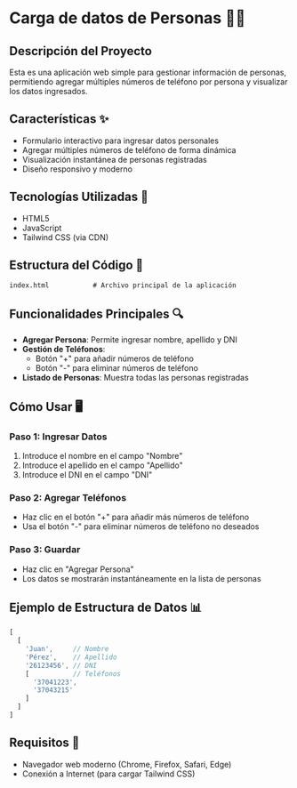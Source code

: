 # Carga de datos de Personas 👥📱

## Descripción del Proyecto
Esta es una aplicación web simple para gestionar información de personas, permitiendo agregar múltiples números de teléfono por persona y visualizar los datos ingresados.

## Características ✨
- Formulario interactivo para ingresar datos personales
- Agregar múltiples números de teléfono de forma dinámica
- Visualización instantánea de personas registradas
- Diseño responsivo y moderno

## Tecnologías Utilizadas 🚀
- HTML5
- JavaScript
- Tailwind CSS (via CDN)

## Estructura del Código 📂
```
index.html           # Archivo principal de la aplicación
```

## Funcionalidades Principales 🔍
- **Agregar Persona**: Permite ingresar nombre, apellido y DNI
- **Gestión de Teléfonos**: 
  - Botón "+" para añadir números de teléfono
  - Botón "-" para eliminar números de teléfono
- **Listado de Personas**: Muestra todas las personas registradas

## Cómo Usar 🖥️

### Paso 1: Ingresar Datos
1. Introduce el nombre en el campo "Nombre"
2. Introduce el apellido en el campo "Apellido"
3. Introduce el DNI en el campo "DNI"

### Paso 2: Agregar Teléfonos
- Haz clic en el botón "+" para añadir más números de teléfono
- Usa el botón "-" para eliminar números de teléfono no deseados

### Paso 3: Guardar
- Haz clic en "Agregar Persona"
- Los datos se mostrarán instantáneamente en la lista de personas

## Ejemplo de Estructura de Datos 📊
```javascript
[
  [
    'Juan',     // Nombre
    'Pérez',    // Apellido
    '26123456', // DNI
    [           // Teléfonos
      '37041223', 
      '37043215'
    ]
  ]
]
```

## Requisitos 🔧
- Navegador web moderno (Chrome, Firefox, Safari, Edge)
- Conexión a Internet (para cargar Tailwind CSS)